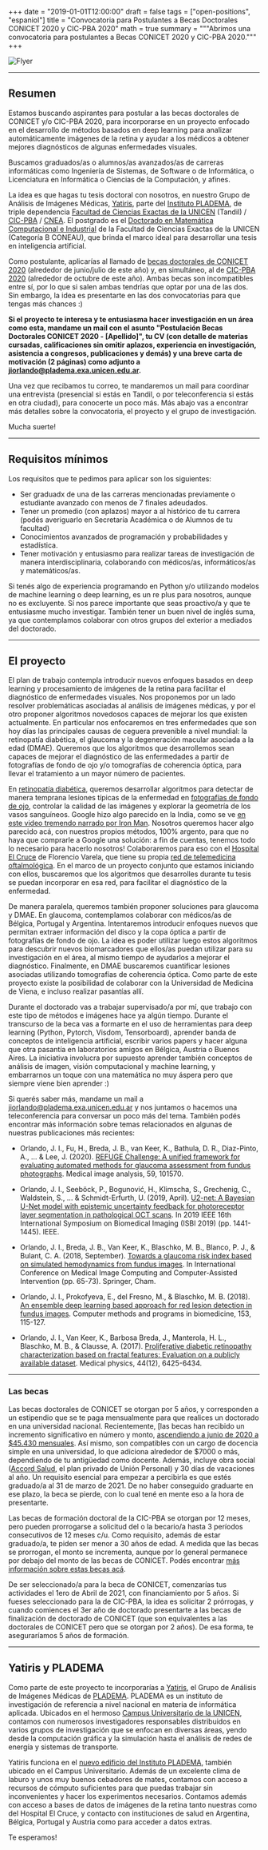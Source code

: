 +++
date = "2019-01-01T12:00:00"
draft = false
tags = ["open-positions", "espaniol"]
title = "Convocatoria para Postulantes a Becas Doctorales CONICET 2020 y CIC-PBA 2020"
math = true
summary = """Abrimos una convocatoria para postulantes a Becas CONICET 2020 y CIC-PBA 2020."""
+++

![Flyer](/img/headers/open-position-2020-conicet-header.png)


---

## Resumen

Estamos buscando aspirantes para postular a las becas doctorales de CONICET y/o CIC-PBA 2020, para incorporarse en un proyecto enfocado en el desarrollo de métodos basados en deep learning para analizar automáticamente imágenes de la retina y ayudar a los médicos a obtener mejores diagnósticos de algunas enfermedades visuales. 

Buscamos graduados/as o alumnos/as avanzados/as de carreras informáticas como Ingeniería de Sistemas, de Software o de Informática, o Licenciatura en Informática o Ciencias de la Computación, y afines.

La idea es que hagas tu tesis doctoral con nosotros, en nuestro Grupo de Análisis de Imágenes Médicas, [Yatiris](https://yatiris.github.io/), parte del [Instituto PLADEMA](http://www.pladema.net/), de triple dependencia [Facultad de Ciencias Exactas de la UNICEN](http://exa.unicen.edu.ar/) (Tandil) / [CIC-PBA](https://www.gba.gob.ar/cic/) / [CNEA](https://www.argentina.gob.ar/cnea). El postgrado es el [Doctorado en Matemática Computacional e Industrial](https://www.exa.unicen.edu.ar/es/estudios/posgrado/doctorado-matematica-computacional-e-industrial) de la Facultad de Ciencias Exactas de la UNICEN (Categoría B CONEAU), que brinda el marco ideal para desarrollar una tesis en inteligencia artificial.

Como postulante, aplicarías al llamado de [becas doctorales de CONICET 2020](https://convocatorias.conicet.gov.ar/becas/) (alrededor de junio/julio de este año) y, en simultáneo, al de [CIC-PBA 2020](https://www.gba.gob.ar/cic/becas_doctorales) (alrededor de octubre de este año). Ambas becas son incompatibles entre sí, por lo que si salen ambas tendrías que optar por una de las dos. Sin embargo, la idea es presentarte en las dos convocatorias para que tengas más chances :)

**Si el proyecto te interesa y te entusiasma hacer investigación en un área como esta, mandame un mail con el asunto "Postulación Becas Doctorales CONICET 2020 - \[Apellido\]", tu CV (con detalle de materias cursadas, calificaciones sin omitir aplazos, experiencia en investigación, asistencia a congresos, publicaciones y demás) y una breve carta de motivación (2 páginas) como adjunto a [jiorlando@pladema.exa.unicen.edu.ar](mailto:jiorlando@pladema.exa.unicen.edu.ar).**

Una vez que recibamos tu correo, te mandaremos un mail para coordinar una entrevista (presencial si estás en Tandil, o por teleconferencia si estás en otra ciudad), para conocerte un poco más. Más abajo vas a encontrar más detalles sobre la convocatoria, el proyecto y el grupo de investigación.

Mucha suerte!


---


## Requisitos mínimos

Los requisitos que te pedimos para aplicar son los siguientes:

* Ser graduadx de una de las carreras mencionadas previamente o estudiante avanzado con menos de 7 finales adeudados.
* Tener un promedio (con aplazos) mayor a al histórico de tu carrera (podés averiguarlo en Secretaría Académica o de Alumnos de tu facultad)
* Conocimientos avanzados de programación y probabilidades y estadística.
* Tener motivación y entusiasmo para realizar tareas de investigación de manera interdisciplinaria, colaborando con médicos/as, informáticos/as y matemáticos/as.

Si tenés algo de experiencia programando en Python y/o utilizando modelos de machine learning o deep learning, es un re plus para nosotros, aunque no es excluyente. Sí nos parece importante que seas proactivo/a y que te entusiasme mucho investigar. También tener un buen nivel de inglés suma, ya que contemplamos colaborar con otros grupos del exterior a mediados del doctorado.


---


## El proyecto

El plan de trabajo contempla introducir nuevos enfoques basados en deep learning y procesamiento de imágenes de la retina para facilitar el diagnóstico de enfermedades visuales. Nos proponemos por un lado resolver problemáticas asociadas al análisis de imágenes médicas, y por el otro proponer algoritmos novedosos capaces de mejorar los que existen actualmente. En particular nos enfocaremos en tres enfermedades que son hoy días las principales causas de ceguera prevenible a nivel mundial: la retinopatía diabética, el glaucoma y la degeneración macular asociada a la edad (DMAE). Queremos que los algoritmos que desarrollemos sean capaces de mejorar el diagnóstico de las enfermedades a partir de fotografías de fondo de ojo y/o tomografías de coherencia óptica, para llevar el tratamiento a un mayor número de pacientes.

En [retinopatía diabética](https://www.sightsavers.org/protecting-sight/diabetic-retinopathy/?gclid=CjwKCAiA1L_xBRA2EiwAgcLKAwCOb6NgCEyUj_FeDUR3-R9leebOAiv1WBR2FdZWGPEgY9aGbifDSRoCxdMQAvD_BwE), queremos desarrollar algoritmos para detectar de manera temprana lesiones típicas de la enfermedad en [fotografías de fondo de ojo](https://en.wikipedia.org/wiki/Fundus_photography), controlar la calidad de las imágenes y explorar la geometría de los vasos sanguíneos. Google hizo algo parecido en la India, como se ve [en este video tremendo narrado por Iron Man](https://youtu.be/V5aZjsWM2wo?t=955). Nosotros queremos hacer algo parecido acá, con nuestros propios métodos, 100% argento, para que no haya que comprarle a Google una solución: a fin de cuentas, tenemos todo lo necesario para hacerlo nosotros! Colaboraremos para eso con el [Hospital El Cruce](http://www.hospitalelcruce.org/index.php/servicios/81-servicios/3735-oftalmologia) de Florencio Varela, que tiene su propia [red de telemedicina oftalmológica](https://www.hospitalelcruce.org/index.php/noticiasprincipal/4251-programa-de-las-naciones-unidas-elogio-proyecto-de-teleoftalmologia-en-red-implementado-desde-el-hospital-el-cruce). En el marco de un proyecto conjunto que estamos iniciando con ellos, buscaremos que los algoritmos que desarrolles durante tu tesis se puedan incorporar en esa red, para facilitar el diagnóstico de la enfermedad. 

De manera paralela, queremos también proponer soluciones para glaucoma y DMAE. En glaucoma, contemplamos colaborar con médicos/as de Bélgica, Portugal y Argentina. Intentaremos introducir enfoques nuevos que permitan extraer información del disco y la copa óptica a partir de fotografías de fondo de ojo. La idea es poder utilizar luego estos algoritmos para descubrir nuevos biomarcadores que ellos/as puedan utilizar para su investigación en el área, al mismo tiempo de ayudarlos a mejorar el diagnóstico. Finalmente, en DMAE buscaremos cuantificar lesiones asociadas utilizando tomografías de coherencia óptica. Como parte de este proyecto existe la posibilidad de colaborar con la Universidad de Medicina de Viena, e incluso realizar pasantías allí.

Durante el doctorado vas a trabajar supervisado/a por mí, que trabajo con este tipo de métodos e imágenes hace ya algún tiempo. Durante el transcurso de la beca vas a formarte en el uso de herramientas para deep learning (Python, Pytorch, Visdom, Tensorboard), aprender banda de conceptos de inteligencia artificial, escribir varios papers y hacer alguna que otra pasantía en laboratorios amigos en Bélgica, Austria o Buenos Aires. La iniciativa involucra por supuesto aprender también conceptos de análisis de imagen, visión computacional y machine learning, y embarrarnos un toque con una matemática no muy áspera pero que siempre viene bien aprender :)

Si querés saber más, mandame un mail a jiorlando@pladema.exa.unicen.edu.ar y nos juntamos o hacemos una teleconferencia para conversar un poco más del tema. También podés encontrar más información sobre temas relacionados en algunas de nuestras publicaciones más recientes:

* Orlando, J. I., Fu, H., Breda, J. B., van Keer, K., Bathula, D. R., Diaz-Pinto, A., ... & Lee, J. (2020). [REFUGE Challenge: A unified framework for evaluating automated methods for glaucoma assessment from fundus photographs](https://arxiv.org/pdf/1910.03667.pdf). Medical image analysis, 59, 101570.

* Orlando, J. I., Seeböck, P., Bogunović, H., Klimscha, S., Grechenig, C., Waldstein, S., ... & Schmidt-Erfurth, U. (2019, April). [U2-net: A Bayesian U-Net model with epistemic uncertainty feedback for photoreceptor layer segmentation in pathological OCT scans](https://arxiv.org/pdf/1901.07929.pdf). In 2019 IEEE 16th International Symposium on Biomedical Imaging (ISBI 2019) (pp. 1441-1445). IEEE.

* Orlando, J. I., Breda, J. B., Van Keer, K., Blaschko, M. B., Blanco, P. J., & Bulant, C. A. (2018, September). [Towards a glaucoma risk index based on simulated hemodynamics from fundus images](https://arxiv.org/abs/1805.10273). In International Conference on Medical Image Computing and Computer-Assisted Intervention (pp. 65-73). Springer, Cham.

* Orlando, J. I., Prokofyeva, E., del Fresno, M., & Blaschko, M. B. (2018). [An ensemble deep learning based approach for red lesion detection in fundus images](https://arxiv.org/abs/1706.03008). Computer methods and programs in biomedicine, 153, 115-127.

* Orlando, J. I., Van Keer, K., Barbosa Breda, J., Manterola, H. L., Blaschko, M. B., & Clausse, A. (2017). [Proliferative diabetic retinopathy characterization based on fractal features: Evaluation on a publicly available dataset](https://www.ncbi.nlm.nih.gov/pubmed/29044550). Medical physics, 44(12), 6425-6434.



---


### Las becas

Las becas doctorales de CONICET se otorgan por 5 años, y corresponden a un estipendio que se te paga mensualmente para que realices un doctorado en una universidad nacional. Recientemente, [las becas han recibido un incremento significativo en número y monto, [ascendiendo a junio de 2020 a $45.430 mensuales](https://www.lanacion.com.ar/sociedad/el-gobierno-aumento-45000-pesos-becas-investigacion-nid2324647). Así mismo, son compatibles con un cargo de docencia simple en una universidad, lo que adiciona alrededor de $7000 o más, dependiendo de tu antigüedad como docente. Además, incluye obra social ([Accord Salud](https://www.accordsalud.com.ar/), el plan privado de Unión Personal) y 30 días de vacaciones al año. Un requisito esencial para empezar a percibirla es que estés graduado/a al 31 de marzo de 2021. De no haber conseguido graduarte en ese plazo, la beca se pierde, con lo cual tené en mente eso a la hora de presentarte.

Las becas de formación doctoral de la CIC-PBA se otorgan por 12 meses, pero pueden prorrogarse a solicitud del o la becario/a hasta 3 períodos consecutivos de 12 meses c/u. Como requisito, además de estar graduado/a, te piden ser menor a 30 años de edad. A medida que las becas se prorrogan, el monto se incrementa, aunque por lo general permanece por debajo del monto de las becas de CONICET. Podés encontrar [más información sobre estas becas acá](http://www.cic.gba.gob.ar/wp-content/uploads/2017/01/Legislacion-Reglamento-Becas-Doctorales-873-16-1.pdf). 

De ser seleccionado/a para la beca de CONICET, comenzarías tus actividades el 1ero de Abril de 2021, con financiamiento por 5 años. Si fueses seleccionado para la de CIC-PBA, la idea es solicitar 2 prórrogas, y cuando comiences el 3er año de doctorado presentarte a las becas de finalización de doctorado de CONICET (que son equivalentes a las doctorales de CONICET pero que se otorgan por 2 años). De esa forma, te aseguraríamos 5 años de formación.



---


## Yatiris y PLADEMA

Como parte de este proyecto te incorporarías a [Yatiris](https://yatiris.github.io), el Grupo de Análisis de Imágenes Médicas de [PLADEMA](http://www.pladema.net/). 
PLADEMA es un instituto de investigación de referencia a nivel nacional en materia de informática aplicada. Ubicados en el hermoso [Campus Universitario de la UNICEN](https://www.google.com/search?q=campus+unicen+tandil&safe=off&sxsrf=ACYBGNT7AhMgECyRDhzingYKvSE35rJx4g:1580303675614&source=lnms&tbm=isch&sa=X&ved=2ahUKEwjL9eL58ajnAhX3H7kGHWpmB0MQ_AUoAXoECBIQAw&biw=1920&bih=976), contamos con numerosos investigadores responsables distribuidos en varios grupos de investigación que se enfocan en diversas áreas, yendo desde la computación gráfica y la simulación hasta el análisis de redes de energía y sistemas de transporte. 

Yatiris funciona en el [nuevo edificio del Instituto PLADEMA](https://www.exa.unicen.edu.ar/es/noticia/pladema-amplio-su-edificio-e-incremento-su-capacidad-trabajo), también ubicado en el Campus Universitario. Además de un excelente clima de laburo y unos muy buenos cebadores de mates, contamos con acceso a recursos de cómputo suficientes para que puedas trabajar sin inconvenientes y hacer los experimentos necesarios. Contamos además con acceso a bases de datos de imágenes de la retina tanto nuestras como del Hospital El Cruce, y contacto con instituciones de salud en Argentina, Bélgica, Portugal y Austria como para acceder a datos extras.

Te esperamos!